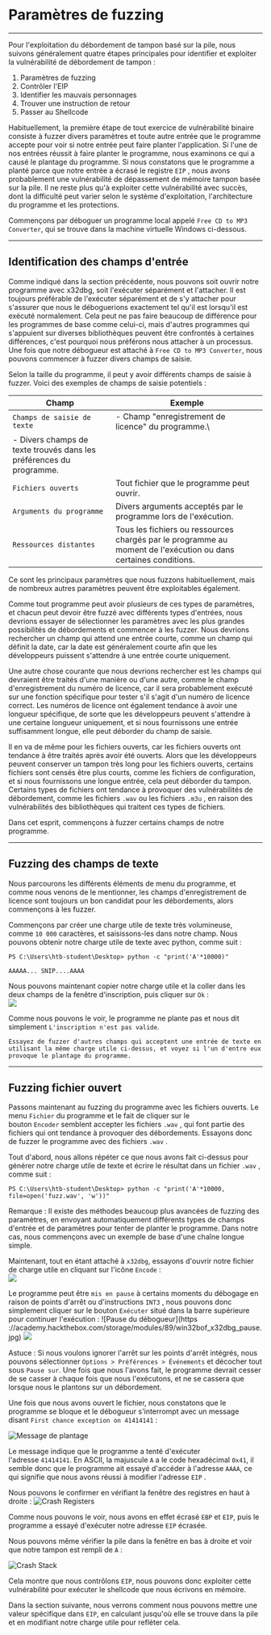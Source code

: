 Paramètres de fuzzing
==================

* * * * *

Pour l'exploitation du débordement de tampon basé sur la pile, nous suivons généralement quatre étapes principales pour identifier et exploiter la vulnérabilité de débordement de tampon :

1. Paramètres de fuzzing
2. Contrôler l'EIP
3. Identifier les mauvais personnages
4. Trouver une instruction de retour
5. Passer au Shellcode

Habituellement, la première étape de tout exercice de vulnérabilité binaire consiste à fuzzer divers paramètres et toute autre entrée que le programme accepte pour voir si notre entrée peut faire planter l'application. Si l'une de nos entrées réussit à faire planter le programme, nous examinons ce qui a causé le plantage du programme. Si nous constatons que le programme a planté parce que notre entrée a écrasé le registre `EIP` , nous avons probablement une vulnérabilité de dépassement de mémoire tampon basée sur la pile. Il ne reste plus qu'à exploiter cette vulnérabilité avec succès, dont la difficulté peut varier selon le système d'exploitation, l'architecture du programme et les protections.

Commençons par déboguer un programme local appelé `Free CD to MP3 Converter`, qui se trouve dans la machine virtuelle Windows ci-dessous.

* * * * *

Identification des champs d'entrée
------------------------

Comme indiqué dans la section précédente, nous pouvons soit ouvrir notre programme avec x32dbg, soit l'exécuter séparément et l'attacher. Il est toujours préférable de l'exécuter séparément et de s'y attacher pour s'assurer que nous le déboguerions exactement tel qu'il est lorsqu'il est exécuté normalement. Cela peut ne pas faire beaucoup de différence pour les programmes de base comme celui-ci, mais d'autres programmes qui s'appuient sur diverses bibliothèques peuvent être confrontés à certaines différences, c'est pourquoi nous préférons nous attacher à un processus. Une fois que notre débogueur est attaché à `Free CD to MP3 Converter`, nous pouvons commencer à fuzzer divers champs de saisie.

Selon la taille du programme, il peut y avoir différents champs de saisie à fuzzer. Voici des exemples de champs de saisie potentiels :

| Champ | Exemple |
| --- | --- |
| `Champs de saisie de texte` | - Champ "enregistrement de licence" du programme.\
- Divers champs de texte trouvés dans les préférences du programme. |
| `Fichiers ouverts` | Tout fichier que le programme peut ouvrir. |
| `Arguments du programme` | Divers arguments acceptés par le programme lors de l'exécution. |
| `Ressources distantes` | Tous les fichiers ou ressources chargés par le programme au moment de l'exécution ou dans certaines conditions. |

Ce sont les principaux paramètres que nous fuzzons habituellement, mais de nombreux autres paramètres peuvent être exploitables également.

Comme tout programme peut avoir plusieurs de ces types de paramètres, et chacun peut devoir être fuzzé avec différents types d'entrées, nous devrions essayer de sélectionner les paramètres avec les plus grandes possibilités de débordements et commencer à les fuzzer. Nous devrions rechercher un champ qui attend une entrée courte, comme un champ qui définit la date, car la date est généralement courte afin que les développeurs puissent s'attendre à une entrée courte uniquement.

Une autre chose courante que nous devrions rechercher est les champs qui devraient être traités d'une manière ou d'une autre, comme le champ d'enregistrement du numéro de licence, car il sera probablement exécuté sur une fonction spécifique pour tester s'il s'agit d'un numéro de licence correct. Les numéros de licence ont également tendance à avoir une longueur spécifique, de sorte que les développeurs peuvent s'attendre à une certaine longueur uniquement, et si nous fournissons une entrée suffisamment longue, elle peut déborder du champ de saisie.

Il en va de même pour les fichiers ouverts, car les fichiers ouverts ont tendance à être traités après avoir été ouverts. Alors que les développeurs peuvent conserver un tampon très long pour les fichiers ouverts, certains fichiers sont censés être plus courts, comme les fichiers de configuration, et si nous fournissons une longue entrée, cela peut déborder du tampon. Certains types de fichiers ont tendance à provoquer des vulnérabilités de débordement, comme les fichiers `.wav` ou les fichiers `.m3u` , en raison des vulnérabilités des bibliothèques qui traitent ces types de fichiers.

Dans cet esprit, commençons à fuzzer certains champs de notre programme.

* * * * *

Fuzzing des champs de texte
-------------------

Nous parcourons les différents éléments de menu du programme, et comme nous venons de le mentionner, les champs d'enregistrement de licence sont toujours un bon candidat pour les débordements, alors commençons à les fuzzer.

Commençons par créer une charge utile de texte très volumineuse, comme `10 000` caractères, et saisissons-les dans notre champ. Nous pouvons obtenir notre charge utile de texte avec python, comme suit :

```
PS C:\Users\htb-student\Desktop> python -c "print('A'*10000)"

AAAAA... SNIP....AAAA

```

Nous pouvons maintenant copier notre charge utile et la coller dans les deux champs de la fenêtre d'inscription, puis cliquer sur `Ok` :\
![](https://academy.hackthebox.com/storage/modules/89/win32bof_registration_fuzz.jpg)

Comme nous pouvons le voir, le programme ne plante pas et nous dit simplement `L'inscription n'est pas valide`.

`Essayez de fuzzer d'autres champs qui acceptent une entrée de texte en utilisant la même charge utile ci-dessus, et voyez si l'un d'entre eux provoque le plantage du programme.`

* * * * *

Fuzzing fichier ouvert
-------------------

Passons maintenant au fuzzing du programme avec les fichiers ouverts. Le menu `Fichier` du programme et le fait de cliquer sur le bouton `Encoder` semblent accepter les fichiers `.wav` , qui font partie des fichiers qui ont tendance à provoquer des débordements. Essayons donc de fuzzer le programme avec des fichiers `.wav` .

Tout d'abord, nous allons répéter ce que nous avons fait ci-dessus pour générer notre charge utile de texte et écrire le résultat dans un fichier `.wav` , comme suit :

```
PS C:\Users\htb-student\Desktop> python -c "print('A'*10000, file=open('fuzz.wav', 'w'))"

```

Remarque : Il existe des méthodes beaucoup plus avancées de fuzzing des paramètres, en envoyant automatiquement différents types de champs d'entrée et de paramètres pour tenter de planter le programme. Dans notre cas, nous commençons avec un exemple de base d'une chaîne longue simple.

Maintenant, tout en étant attaché à `x32dbg`, essayons d'ouvrir notre fichier de charge utile en cliquant sur l'icône `Encode` :\
![](https://academy.hackthebox.com/storage/modules/89/win32bof_converter_open_wav.jpg)

Le programme peut être `mis en pause` à certains moments du débogage en raison de points d'arrêt ou d'instructions `INT3` , nous pouvons donc simplement cliquer sur le bouton `Exécuter` situé dans la barre supérieure pour continuer l'exécution : ![Pause du débogueur](https ://academy.hackthebox.com/storage/modules/89/win32bof_x32dbg_pause.jpg) ![](https://academy.hackthebox.com/storage/modules/89/win32bof_x32dbg_run.jpg)

Astuce : Si nous voulons ignorer l'arrêt sur les points d'arrêt intégrés, nous pouvons sélectionner `Options > Préférences > Événements` et décocher tout sous `Pause sur`. Une fois que nous l'avons fait, le programme devrait cesser de se casser à chaque fois que nous l'exécutons, et ne se cassera que lorsque nous le plantons sur un débordement.

Une fois que nous avons ouvert le fichier, nous constatons que le programme se bloque et le débogueur s'interrompt avec un message disant `First chance exception on 41414141` :

![Message de plantage](https://academy.hackthebox.com/storage/modules/89/win32bof_crash_1.jpg)

Le message indique que le programme a tenté d'exécuter l'adresse `41414141`. En ASCII, la majuscule `A` a le code hexadécimal `0x41`, il semble donc que le programme ait essayé d'accéder à l'adresse `AAAA`, ce qui signifie que nous avons réussi à modifier l'adresse `EIP` .

Nous pouvons le confirmer en vérifiant la fenêtre des registres en haut à droite : ![Crash Registers](https://academy.hackthebox.com/storage/modules/89/win32bof_crash_registers.jpg)

Comme nous pouvons le voir, nous avons en effet écrasé `EBP` et `EIP`, puis le programme a essayé d'exécuter notre adresse `EIP` écrasée.

Nous pouvons même vérifier la pile dans la fenêtre en bas à droite et voir que notre tampon est rempli de `A` :

![Crash Stack](https://academy.hackthebox.com/storage/modules/89/win32bof_crash_stack.jpg)

Cela montre que nous contrôlons `EIP`, nous pouvons donc exploiter cette vulnérabilité pour exécuter le shellcode que nous écrivons en mémoire.

Dans la section suivante, nous verrons comment nous pouvons mettre une valeur spécifique dans `EIP`, en calculant jusqu'où elle se trouve dans la pile et en modifiant notre charge utile pour refléter cela.
